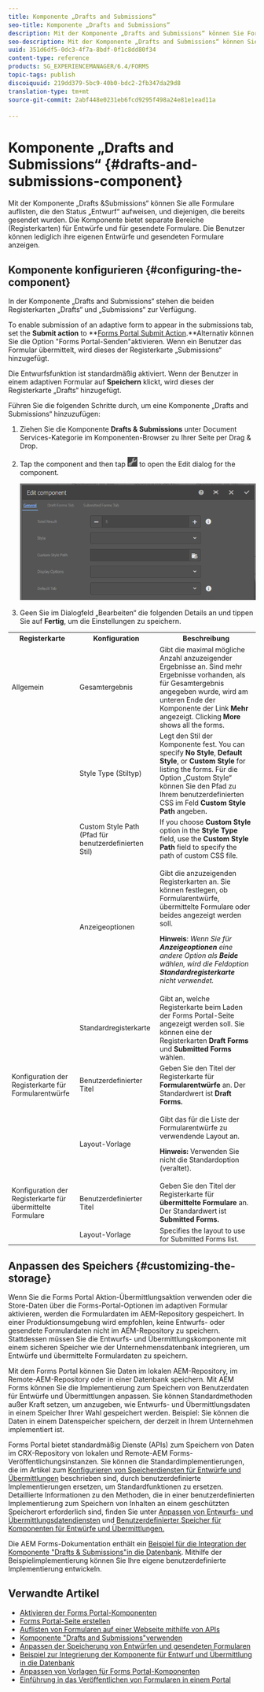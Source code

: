 ```yaml
---
title: Komponente „Drafts and Submissions“
seo-title: Komponente „Drafts and Submissions“
description: Mit der Komponente „Drafts and Submissions“ können Sie Formulare auflisten, die den Status „Entwurf“ aufweisen, und diejenigen, die bereits gesendet wurden. Sie können die Darstellung und den Stil der Komponente anpassen.
seo-description: Mit der Komponente „Drafts and Submissions“ können Sie Formulare auflisten, die den Status „Entwurf“ aufweisen, und diejenigen, die bereits gesendet wurden. Sie können die Darstellung und den Stil der Komponente anpassen.
uuid: 351d6df5-0dc3-4f7a-8bdf-0f1c8dd80f34
content-type: reference
products: SG_EXPERIENCEMANAGER/6.4/FORMS
topic-tags: publish
discoiquuid: 219dd379-5bc9-40b0-bdc2-2fb347da29d8
translation-type: tm+mt
source-git-commit: 2abf448e0231eb6fcd9295f498a24e81e1ead11a

---
```



# Komponente „Drafts and Submissions“ {#drafts-and-submissions-component}

Mit der Komponente „Drafts &amp;Submissions“ können Sie alle Formulare auflisten, die den Status „Entwurf“ aufweisen, und diejenigen, die bereits gesendet wurden. Die Komponente bietet separate Bereiche (Registerkarten) für Entwürfe und für gesendete Formulare. Die Benutzer können lediglich ihre eigenen Entwürfe und gesendeten Formulare anzeigen.

## Komponente konfigurieren {#configuring-the-component}

In der Komponente „Drafts and Submissions“ stehen die beiden Registerkarten „Drafts“ und „Submissions“ zur Verfügung.

To enable submission of an adaptive form to appear in the submissions tab, set the **Submit action** to **[Forms Portal Submit Action](/help/forms/using/configuring-submit-actions.md).**Alternativ können Sie die Option &quot;Forms Portal-Senden&quot;aktivieren. Wenn ein Benutzer das Formular übermittelt, wird dieses der Registerkarte „Submissions“ hinzugefügt.

Die Entwurfsfunktion ist standardmäßig aktiviert. Wenn der Benutzer in einem adaptiven Formular auf **Speichern** klickt, wird dieses der Registerkarte „Drafts“ hinzugefügt.

Führen Sie die folgenden Schritte durch, um eine Komponente „Drafts and Submissions“ hinzuzufügen:

1. Ziehen Sie die Komponente **Drafts &amp; Submissions** unter Document Services-Kategorie im Komponenten-Browser zu Ihrer Seite per Drag &amp; Drop.
1. Tap the component and then tap ![settings_icon](assets/settings_icon.png) to open the Edit dialog for the component.

   ![Komponente „Drafts &amp; Submissions“](assets/drafts-submissions-edit.png)

1. Geen Sie im Dialogfeld „Bearbeiten“ die folgenden Details an und tippen Sie auf **Fertig**, um die Einstellungen zu speichern.

<table>
 <tbody>
  <tr>
   <th>Registerkarte</th>
   <th>Konfiguration</th>
   <th>Beschreibung</th>
  </tr>
  <tr>
   <td>Allgemein</td>
   <td>Gesamtergebnis</td>
   <td>Gibt die maximal mögliche Anzahl anzuzeigender Ergebnisse an. Sind mehr Ergebnisse vorhanden, als für Gesamtergebnis angegeben wurde, wird am unteren Ende der Komponente der Link <strong>Mehr</strong> angezeigt. Clicking <strong>More </strong>shows all the forms. </td>
  </tr>
  <tr>
   <td> </td>
   <td>Style Type (Stiltyp)</td>
   <td>Legt den Stil der Komponente fest. You can specify <strong>No Style</strong>, <strong>Default Style</strong>, or <strong>Custom Style</strong> for listing the forms. Für die Option „Custom Style“ können Sie den Pfad zu Ihrem benutzerdefinierten CSS im Feld <strong>Custom Style Path</strong> angeben<strong>.</strong></td>
  </tr>
  <tr>
   <td> </td>
   <td>Custom Style Path (Pfad für benutzerdefinierten Stil)</td>
   <td>If you choose <strong>Custom Style</strong> option in the <strong>Style Type</strong> field, use the <strong>Custom Style Path</strong> field to specify the path of custom CSS file. </td>
  </tr>
  <tr>
   <td> </td>
   <td>Anzeigeoptionen</td>
   <td><p>Gibt die anzuzeigenden Registerkarten an. Sie können festlegen, ob Formularentwürfe, übermittelte Formulare oder beides angezeigt werden soll. </p> <p><strong>Hinweis</strong>:<em> Wenn Sie für <strong>Anzeigeoptionen</strong> eine andere Option als <strong>Beide</strong> wählen, wird die Feldoption <strong>Standardregisterkarte</strong> nicht verwendet.</em></p> </td>
  </tr>
  <tr>
   <td> </td>
   <td>Standardregisterkarte</td>
   <td>Gibt an, welche Registerkarte beim Laden der Forms Portal-Seite angezeigt werden soll. Sie können eine der Registerkarten <strong>Draft Forms</strong> und <strong>Submitted Forms</strong> wählen.</td>
  </tr>
  <tr>
   <td>Konfiguration der Registerkarte für Formularentwürfe</td>
   <td>Benutzerdefinierter Titel</td>
   <td>Geben Sie den Titel der Registerkarte für <strong>Formularentwürfe</strong> an. Der Standardwert ist <strong>Draft Forms.</strong></td>
  </tr>
  <tr>
   <td> </td>
   <td>Layout-Vorlage</td>
   <td><p>Gibt das für die Liste der Formularentwürfe zu verwendende Layout an.</p> <p><strong>Hinweis:</strong> Verwenden Sie nicht die Standardoption (veraltet).<br /> </p> </td>
  </tr>
  <tr>
   <td>Konfiguration der Registerkarte für übermittelte Formulare</td>
   <td>Benutzerdefinierter Titel </td>
   <td>Geben Sie den Titel der Registerkarte für <strong>übermittelte Formulare </strong> an. Der Standardwert ist <strong>Submitted Forms.</strong></td>
  </tr>
  <tr>
   <td> </td>
   <td>Layout-Vorlage</td>
   <td>Specifies the layout to use for Submitted Forms<strong> </strong>list. </td>
  </tr>
 </tbody>
</table>

## Anpassen des Speichers {#customizing-the-storage}

Wenn Sie die Forms Portal Aktion-Übermittlungsaktion verwenden oder die Store-Daten über die Forms-Portal-Optionen im adaptiven Formular aktivieren, werden die Formulardaten im AEM-Repository gespeichert. In einer Produktionsumgebung wird empfohlen, keine Entwurfs- oder gesendete Formulardaten nicht im AEM-Repository zu speichern. Stattdessen müssen Sie die Entwurfs- und Übermittlungskomponente mit einem sicheren Speicher wie der Unternehmensdatenbank integrieren, um Entwürfe und übermittelte Formulardaten zu speichern.

Mit dem Forms Portal können Sie Daten im lokalen AEM-Repository, im Remote-AEM-Repository oder in einer Datenbank speichern. Mit AEM Forms können Sie die Implementierung zum Speichern von Benutzerdaten für Entwürfe und Übermittlungen anpassen. Sie können Standardmethoden außer Kraft setzen, um anzugeben, wie Entwurfs- und Übermittlungsdaten in einem Speicher Ihrer Wahl gespeichert werden. Beispiel: Sie können die Daten in einem Datenspeicher speichern, der derzeit in Ihrem Unternehmen implementiert ist.

Forms Portal bietet standardmäßig Dienste (APIs) zum Speichern von Daten im CRX-Repository von lokalen und Remote-AEM Forms-Veröffentlichungsinstanzen. Sie können die Standardimplementierungen, die im Artikel zum [Konfigurieren von Speicherdiensten für Entwürfe und Übermittlungen](/help/forms/using/configuring-draft-submission-storage.md) beschrieben sind, durch benutzerdefinierte Implementierungen ersetzen, um Standardfunktionen zu ersetzen. Detaillierte Informationen zu den Methoden, die in einer benutzerdefinierten Implementierung zum Speichern von Inhalten an einem geschützten Speicherort erforderlich sind, finden Sie unter [Anpassen von Entwurfs- und Übermittlungsdatendiensten](/help/forms/using/custom-draft-submission-data-services.md) und [Benutzerdefinierter Speicher für Komponenten für Entwürfe und Übermittlungen.](/help/forms/using/adding-custom-storage-provider-forms.md)

Die AEM Forms-Dokumentation enthält ein [Beispiel für die Integration der Komponente &quot;Drafts &amp; Submissions&quot;in die Datenbank](https://helpx.adobe.com/in/experience-manager/6-4/forms/using/integrate-draft-submission-database.html). Mithilfe der Beispielimplementierung können Sie Ihre eigene benutzerdefinierte Implementierung entwickeln.

## Verwandte Artikel

* [Aktivieren der Forms Portal-Komponenten](/help/forms/using/enabling-forms-portal-components.md)
* [Forms Portal-Seite erstellen](/help/forms/using/creating-form-portal-page.md)
* [Auflisten von Formularen auf einer Webseite mithilfe von APIs](/help/forms/using/listing-forms-webpage-using-apis.md)
* [Komponente &quot;Drafts and Submissions&quot;verwenden](/help/forms/using/draft-submission-component.md)
* [Anpassen der Speicherung von Entwürfen und gesendeten Formularen](/help/forms/using/draft-submission-component.md)
* [Beispiel zur Integrierung der Komponente für Entwurf und Übermittlung in die Datenbank](/help/forms/using/integrate-draft-submission-database.md)
* [Anpassen von Vorlagen für Forms Portal-Komponenten](/help/forms/using/customizing-templates-forms-portal-components.md)
* [Einführung in das Veröffentlichen von Formularen in einem Portal](/help/forms/using/introduction-publishing-forms.md)
